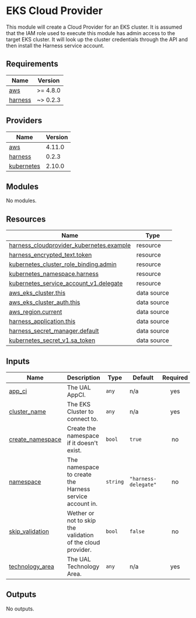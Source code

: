 # EKS Cloud Provider

This module will create a Cloud Provider for an EKS cluster. It is assumed that the IAM role used to execute this module has admin access to the target EKS cluster. It will look up the cluster credentials through the API and then install the Harness service account.


## Requirements

| Name | Version |
|------|---------|
| <a name="requirement_aws"></a> [aws](#requirement\_aws) | >= 4.8.0 |
| <a name="requirement_harness"></a> [harness](#requirement\_harness) | ~> 0.2.3 |

## Providers

| Name | Version |
|------|---------|
| <a name="provider_aws"></a> [aws](#provider\_aws) | 4.11.0 |
| <a name="provider_harness"></a> [harness](#provider\_harness) | 0.2.3 |
| <a name="provider_kubernetes"></a> [kubernetes](#provider\_kubernetes) | 2.10.0 |

## Modules

No modules.

## Resources

| Name | Type |
|------|------|
| [harness_cloudprovider_kubernetes.example](https://registry.terraform.io/providers/harness/harness/latest/docs/resources/cloudprovider_kubernetes) | resource |
| [harness_encrypted_text.token](https://registry.terraform.io/providers/harness/harness/latest/docs/resources/encrypted_text) | resource |
| [kubernetes_cluster_role_binding.admin](https://registry.terraform.io/providers/hashicorp/kubernetes/latest/docs/resources/cluster_role_binding) | resource |
| [kubernetes_namespace.harness](https://registry.terraform.io/providers/hashicorp/kubernetes/latest/docs/resources/namespace) | resource |
| [kubernetes_service_account_v1.delegate](https://registry.terraform.io/providers/hashicorp/kubernetes/latest/docs/resources/service_account_v1) | resource |
| [aws_eks_cluster.this](https://registry.terraform.io/providers/hashicorp/aws/latest/docs/data-sources/eks_cluster) | data source |
| [aws_eks_cluster_auth.this](https://registry.terraform.io/providers/hashicorp/aws/latest/docs/data-sources/eks_cluster_auth) | data source |
| [aws_region.current](https://registry.terraform.io/providers/hashicorp/aws/latest/docs/data-sources/region) | data source |
| [harness_application.this](https://registry.terraform.io/providers/harness/harness/latest/docs/data-sources/application) | data source |
| [harness_secret_manager.default](https://registry.terraform.io/providers/harness/harness/latest/docs/data-sources/secret_manager) | data source |
| [kubernetes_secret_v1.sa_token](https://registry.terraform.io/providers/hashicorp/kubernetes/latest/docs/data-sources/secret_v1) | data source |

## Inputs

| Name | Description | Type | Default | Required |
|------|-------------|------|---------|:--------:|
| <a name="input_app_ci"></a> [app\_ci](#input\_app\_ci) | The UAL AppCI. | `any` | n/a | yes |
| <a name="input_cluster_name"></a> [cluster\_name](#input\_cluster\_name) | The EKS Cluster to connect to. | `any` | n/a | yes |
| <a name="input_create_namespace"></a> [create\_namespace](#input\_create\_namespace) | Create the namespace if it doesn't exist. | `bool` | `true` | no |
| <a name="input_namespace"></a> [namespace](#input\_namespace) | The namespace to create the Harness service account in. | `string` | `"harness-delegate"` | no |
| <a name="input_skip_validation"></a> [skip\_validation](#input\_skip\_validation) | Wether or not to skip the validation of the cloud provider. | `bool` | `false` | no |
| <a name="input_technology_area"></a> [technology\_area](#input\_technology\_area) | The UAL Technology Area. | `any` | n/a | yes |

## Outputs

No outputs.
